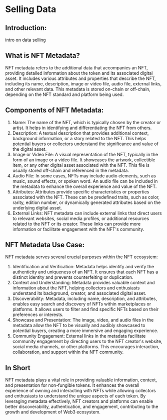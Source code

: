 # Selling Data

## Introduction:

intro on data selling

## What is NFT Metadata?

NFT metadata refers to the additional data that accompanies an NFT, providing detailed information about the token and its associated digital asset. It includes various attributes and properties that describe the NFT, including its name, description, image or video file, audio file, external links, and other relevant data. This metadata is stored on-chain or off-chain, depending on the NFT standard and platform being used.

## Components of NFT Metadata:

1. Name: The name of the NFT, which is typically chosen by the creator or artist. It helps in identifying and differentiating the NFT from others.
2. Description: A textual description that provides additional context, background information, or a story related to the NFT. This helps potential buyers or collectors understand the significance and value of the digital asset.
3. Image or Video File: A visual representation of the NFT, typically in the form of an image or a video file. It showcases the artwork, collectible item, or any other digital asset associated with the NFT. This file is usually stored off-chain and referenced in the metadata.
4. Audio File: In some cases, NFTs may include audio elements, such as music, sound effects, or spoken word. An audio file can be included in the metadata to enhance the overall experience and value of the NFT.
5. Attributes: Attributes provide specific characteristics or properties associated with the NFT. These can be predefined traits, such as color, rarity, edition number, or dynamically generated attributes based on the underlying digital asset.
6. External Links: NFT metadata can include external links that direct users to relevant websites, social media profiles, or additional resources related to the NFT or its creator. These links can provide more information or facilitate engagement with the NFT's community.

## NFT Metadata Use Case:

NFT metadata serves several crucial purposes within the NFT ecosystem:

1. Identification and Verification: Metadata helps identify and verify the authenticity and uniqueness of an NFT. It ensures that each NFT has a distinct identity and prevents counterfeiting or duplication.
2. Context and Understanding: Metadata provides valuable context and information about the NFT, helping collectors and enthusiasts understand its background, creator, and associated digital asset.
3. Discoverability: Metadata, including name, description, and attributes, enables easy search and discovery of NFTs within marketplaces or platforms. It allows users to filter and find specific NFTs based on their preferences or interests.
4. Showcase and Presentation: The image, video, and audio files in the metadata allow the NFT to be visually and audibly showcased to potential buyers, creating a more immersive and engaging experience.
5. Community Engagement: External links in the metadata facilitate community engagement by directing users to the NFT creator's website, social media channels, or other platforms. This encourages interaction, collaboration, and support within the NFT community.

## In Short

NFT metadata plays a vital role in providing valuable information, context, and presentation for non-fungible tokens. It enhances the overall experience of owning and interacting with NFTs while allowing collectors and enthusiasts to understand the unique aspects of each token. By leveraging metadata effectively, NFT creators and platforms can enable better discoverability, authentication, and engagement, contributing to the growth and development of Web3 ecosystem.
